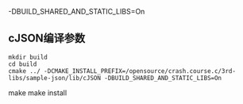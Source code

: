  -DBUILD_SHARED_AND_STATIC_LIBS=On

 ## cJSON编译参数

```
mkdir build
cd build
cmake ../ -DCMAKE_INSTALL_PREFIX=/opensource/crash.course.c/3rd-libs/sample-json/lib/cJSON -DBUILD_SHARED_AND_STATIC_LIBS=On
```


make
make install